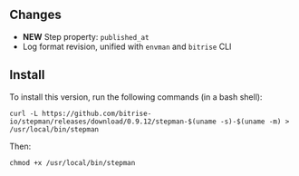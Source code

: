 ## Changes

* __NEW__ Step property: `published_at`
* Log format revision, unified with `envman` and `bitrise` CLI


## Install

To install this version, run the following commands (in a bash shell):

```
curl -L https://github.com/bitrise-io/stepman/releases/download/0.9.12/stepman-$(uname -s)-$(uname -m) > /usr/local/bin/stepman
```

Then:

```
chmod +x /usr/local/bin/stepman
```
